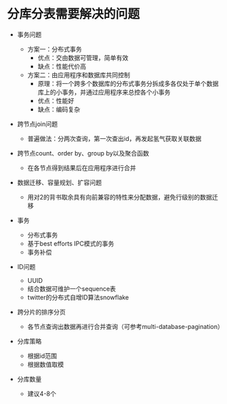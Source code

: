 # 分库分表需要解决的问题
- 事务问题
	- 方案一：分布式事务
		- 优点：交由数据可管理，简单有效
		- 缺点：性能代价高
	- 方案二：由应用程序和数据库共同控制
		- 原理：将一个跨多个数据库的分布式事务分拆成多各仅处于单个数据库上的小事务，并通过应用程序来总控各个小事务
		- 优点：性能好
		- 缺点：编码复杂

- 跨节点join问题
	- 普遍做法：分两次查询，第一次查出id，再发起氢气获取关联数据

- 跨节点count、order by、group by以及聚合函数
	- 在各节点得到结果后在应用程序进行合并
	
- 数据迁移、容量规划、扩容问题
	- 用对2的背书取余具有向前兼容的特性来分配数据，避免行级别的数据迁移
	
- 事务
	- 分布式事务
	- 基于best efforts IPC模式的事务
	- 事务补偿
	
- ID问题
	- UUID
	- 结合数据可维护一个sequence表
	- twitter的分布式自增ID算法snowflake
	
- 跨分片的排序分页
	- 各节点查询出数据再进行合并查询（可参考multi-database-pagination）
	
- 分库策略
	- 根据id范围
	- 根据数值取模
	
- 分库数量
	- 建议4-8个